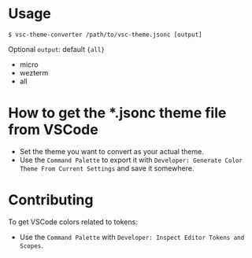 # Usage

```
$ vsc-theme-converter /path/to/vsc-theme.jsonc [output]
```
Optional `output`: default `{all}`
- micro
- wezterm
- all

# How to get the *.jsonc theme file from VSCode

- Set the theme you want to convert as your actual theme.
- Use the `Command Palette` to export it with `Developer: Generate Color Theme From Current Settings` and save it somewhere.

# Contributing

To get VSCode colors related to tokens:

- Use the `Command Palette` with `Developer: Inspect Editor Tokens and Scopes`.
